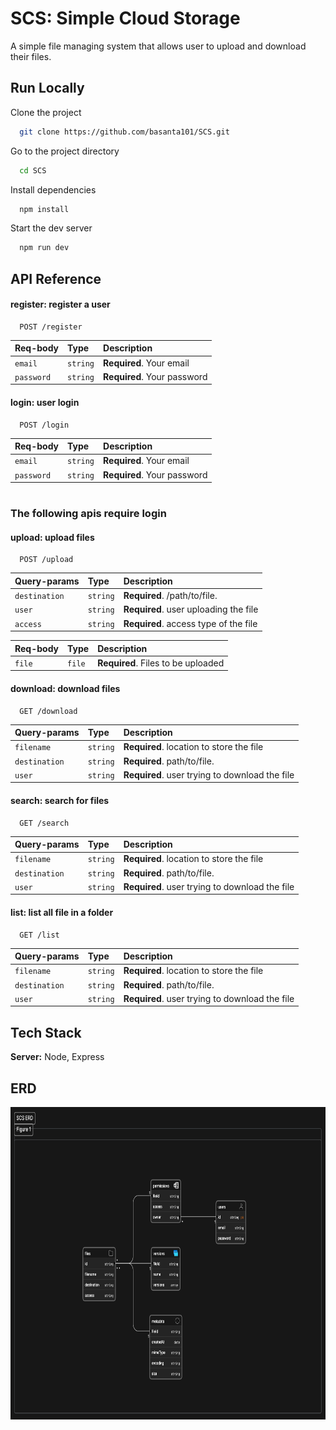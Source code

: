 
# SCS: Simple Cloud Storage
A simple file managing system that allows user to upload and download their files.

## Run Locally
Clone the project
```bash
  git clone https://github.com/basanta101/SCS.git
```
Go to the project directory

```bash
  cd SCS
```
Install dependencies
```bash
  npm install
```
Start the dev server
```bash
  npm run dev
```

## API Reference
#### register: register a user

```http
  POST /register
```

| Req-body | Type     | Description                |
| :-------- | :------- | :------------------------- |
| `email` | `string` | **Required**. Your email |
| `password` | `string` | **Required**. Your password |

#### login: user login

```http
  POST /login
```

| Req-body | Type     | Description                |
| :-------- | :------- | :------------------------- |
| `email` | `string` | **Required**. Your email |
| `password` | `string` | **Required**. Your password |

#
### The following apis require login
#### upload: upload files

```http
  POST /upload
```
| Query-params | Type     | Description                       |
| :-------- | :------- | :-------------------------------- |
| `destination`| `string` | **Required**. /path/to/file.  |
| `user`| `string` | **Required**. user uploading the file|
| `access`| `string` | **Required**. access type of the file|


| Req-body | Type     | Description                       |
| :-------- | :------- | :-------------------------------- |
| `file`      | `file` | **Required**. Files to be uploaded|

#### download: download files

```http
  GET /download
```
| Query-params | Type     | Description                       |
| :-------- | :------- | :-------------------------------- |
| `filename`| `string` | **Required**. location to store the file|
| `destination`| `string` | **Required**. path/to/file.    |
| `user`| `string` | **Required**. user trying to download the file|

#### search: search for files
```http
  GET /search 
```
| Query-params | Type     | Description                       |
| :-------- | :------- | :-------------------------------- |
| `filename`| `string` | **Required**. location to store the file|
| `destination`| `string` | **Required**. path/to/file.    |
| `user`| `string` | **Required**. user trying to download the file|


#### list: list all file in a folder
```http
  GET /list 
```
| Query-params | Type     | Description                       |
| :-------- | :------- | :-------------------------------- |
| `filename`| `string` | **Required**. location to store the file|
| `destination`| `string` | **Required**. path/to/file.    |
| `user`| `string` | **Required**. user trying to download the file|


## Tech Stack

**Server:** Node, Express


## ERD
<img src='./ERD.png' width='100%' height=500px>

